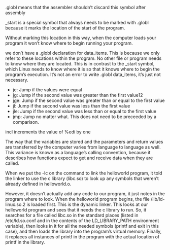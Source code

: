 .globl means that the assembler shouldn’t discard this symbol after assembly

_start is a special symbol that always needs to be marked with .globl because it marks the location of the start of the program.

Without marking this location in this way, when the computer loads your program it won’t know where to begin running your program.


we don’t have a .globl declaration for data_items. This is because we only refer to these locations within the program. No other file or program needs to know where they are located. This is in contrast to the _start symbol, which Linux needs to know where it is so that it knows where to begin the program’s execution. It’s not an error to write .globl data_items, it’s just not necessary.

- je: Jump if the values were equal
- jg: Jump if the second value was greater than the first value12
- jge: Jump if the second value was greater than or equal to the first value
- jl: Jump if the second value was less than the first value
- jle: Jump if the second value was less than or equal to the first value
- jmp: Jump no matter what. This does not need to be preceeded by a comparison.

incl increments the value of %edi by one

The way that the variables are stored and the parameters and return values are transferred by the computer varies from language to language as well. This variance is known as a language’s calling convention, because it describes how functions expect to get and receive data when they are called.

When we put the -lc on the command to link the helloworld program, it told the linker to use the c library (libc.so) to look up any symbols that weren’t already defined in helloworld.o.

However, it doesn’t actually add any code to our program, it just notes in the program where to look. When the helloworld program begins, the file /lib/ld-linux.so.2 is loaded first. This is the dynamic linker. This looks at our helloworld program and sees that it needs the c library to run. So, it searches for a file called libc.so in the standard places (listed in /etc/ld.so.conf and in the contents of the LD_LIBRARY_PATH environment variable), then looks in it for all the needed symbols (printf and exit in this case), and then loads the library into the program’s virtual memory. Finally, it replaces all instances of printf in the program with the actual location of printf in the library.

